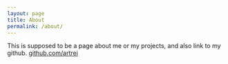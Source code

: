 ```yaml
---
layout: page
title: About
permalink: /about/
---
```


This is supposed to be a page about me or my projects, and also link to my github. [github.com/artrei](https://github.com/artrei)

